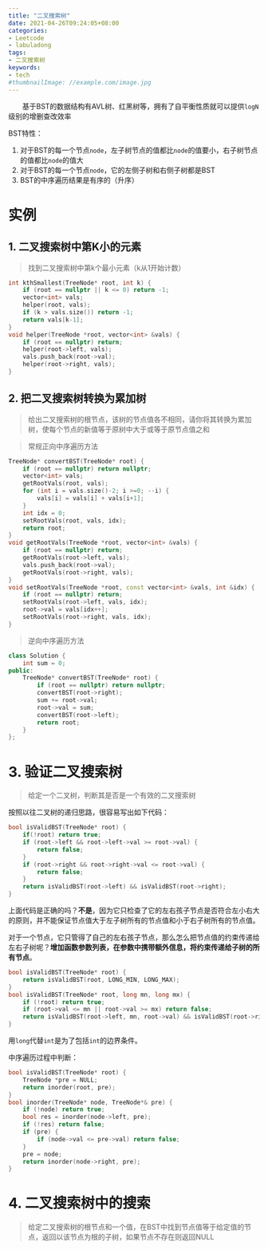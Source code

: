 ```yaml
---
title: "二叉搜索树"
date: 2021-04-26T09:24:05+08:00
categories:
- Leetcode
- labuladong
tags:
- 二叉搜索树
keywords:
- tech
#thumbnailImage: //example.com/image.jpg
---
```

　　基于BST的数据结构有AVL树、红黑树等，拥有了自平衡性质就可以提供`logN` 级别的增删查改效率
<!--more-->
BST特性：
1. 对于BST的每一个节点`node`，左子树节点的值都比`node`的值要小，右子树节点的值都比`node`的值大
2. 对于BST的每一个节点`node`，它的左侧子树和右侧子树都是BST
3. BST的中序遍历结果是有序的（升序）

# 实例
## 1. 二叉搜索树中第K小的元素
> 找到二叉搜索树中第k个最小元素（k从1开始计数）

```cpp
int kthSmallest(TreeNode* root, int k) {
    if (root == nullptr || k <= 0) return -1;
    vector<int> vals;
    helper(root, vals);
    if (k > vals.size()) return -1;
    return vals[k-1];
}
void helper(TreeNode *root, vector<int> &vals) {
    if (root == nullptr) return;
    helper(root->left, vals);
    vals.push_back(root->val);
    helper(root->right, vals);
}
```

## 2. 把二叉搜索树转换为累加树
> 给出二叉搜索树的根节点，该树的节点值各不相同，请你将其转换为累加树，使每个节点的新值等于原树中大于或等于原节点值之和

> 常规正向中序遍历方法

```cpp
TreeNode* convertBST(TreeNode* root) {
    if (root == nullptr) return nullptr;
    vector<int> vals;
    getRootVals(root, vals);
    for (int i = vals.size()-2; i >=0; --i) {
        vals[i] = vals[i] + vals[i+1];
    }
    int idx = 0;
    setRootVals(root, vals, idx);
    return root;
}
void getRootVals(TreeNode *root, vector<int> &vals) {
    if (root == nullptr) return;
    getRootVals(root->left, vals);
    vals.push_back(root->val);
    getRootVals(root->right, vals);
}
void setRootVals(TreeNode *root, const vector<int> &vals, int &idx) {
    if (root == nullptr) return;
    setRootVals(root->left, vals, idx);
    root->val = vals[idx++];
    setRootVals(root->right, vals, idx);
}
```

> 逆向中序遍历方法

```cpp
class Solution {
    int sum = 0;
public:
    TreeNode* convertBST(TreeNode* root) {
        if (root == nullptr) return nullptr;
        convertBST(root->right);
        sum += root->val;
        root->val = sum;
        convertBST(root->left);
        return root;
    }
};
```

# 3. 验证二叉搜索树
> 给定一个二叉树，判断其是否是一个有效的二叉搜索树

按照以往二叉树的递归思路，很容易写出如下代码：
```cpp
bool isValidBST(TreeNode* root) {
    if(!root) return true;
    if (root->left && root->left->val >= root->val) {
        return false;
    }
    if (root->right && root->right->val <= root->val) {
        return false;
    }
    return isValidBST(root->left) && isValidBST(root->right);
}
```

上面代码是正确的吗？**不是**，因为它只检查了它的左右孩子节点是否符合左小右大的原则，并不能保证节点值大于左子树所有的节点值和小于右子树所有的节点值。

对于一个节点，它只管得了自己的左右孩子节点，那么怎么把节点值的约束传递给左右子树呢？**增加函数参数列表，在参数中携带额外信息，将约束传递给子树的所有节点**。

```cpp
bool isValidBST(TreeNode* root) {
    return isValidBST(root, LONG_MIN, LONG_MAX);
}
bool isValidBST(TreeNode* root, long mn, long mx) {
    if (!root) return true;
    if (root->val <= mn || root->val >= mx) return false;
    return isValidBST(root->left, mn, root->val) && isValidBST(root->right, root->val, mx);
}
```
用`long`代替`int`是为了包括`int`的边界条件。

中序遍历过程中判断：
```cpp
bool isValidBST(TreeNode* root) {
    TreeNode *pre = NULL;
    return inorder(root, pre);
}
bool inorder(TreeNode* node, TreeNode*& pre) {
    if (!node) return true;
    bool res = inorder(node->left, pre);
    if (!res) return false;
    if (pre) {
        if (node->val <= pre->val) return false;
    }
    pre = node;
    return inorder(node->right, pre);
}
```

# 4. 二叉搜索树中的搜索
> 给定二叉搜索树的根节点和一个值，在BST中找到节点值等于给定值的节点，返回以该节点为根的子树，如果节点不存在则返回NULL



